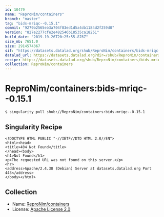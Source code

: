 ```yaml
---
id: 10479
name: "ReproNim/containers"
branch: "master"
tag: "bids-mriqc--0.15.1"
commit: "9279b2565eb3a704f83ed1d5a4db1184d2f259d0"
version: "827e2277cfe2e482546b18535ca18251"
build_date: "2019-10-26T20:25:55.876Z"
size_mb: 7651.0
size: 2914574367
sif: "https://datasets.datalad.org/shub/ReproNim/containers/bids-mriqc--0.15.1/2019-10-26-9279b256-827e2277/827e2277cfe2e482546b18535ca18251.sif"
datalad_url: https://datasets.datalad.org?dir=/shub/ReproNim/containers/bids-mriqc--0.15.1/2019-10-26-9279b256-827e2277/
recipe: https://datasets.datalad.org/shub/ReproNim/containers/bids-mriqc--0.15.1/2019-10-26-9279b256-827e2277/Singularity
collection: ReproNim/containers
---
```


# ReproNim/containers:bids-mriqc--0.15.1

```bash
$ singularity pull shub://ReproNim/containers:bids-mriqc--0.15.1
```

## Singularity Recipe

```singularity
<!DOCTYPE HTML PUBLIC "-//IETF//DTD HTML 2.0//EN">
<html><head>
<title>404 Not Found</title>
</head><body>
<h1>Not Found</h1>
<p>The requested URL was not found on this server.</p>
<hr>
<address>Apache/2.4.38 (Debian) Server at datasets.datalad.org Port 443</address>
</body></html>
```

## Collection

 - Name: [ReproNim/containers](https://github.com/ReproNim/containers)
 - License: [Apache License 2.0](https://api.github.com/licenses/apache-2.0)

